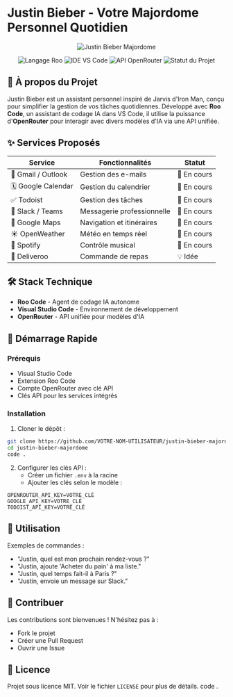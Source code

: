 # Justin Bieber - Votre Majordome Personnel Quotidien

<p align="center">
  <img src="https://media2.giphy.com/media/v1.Y2lkPTc5MGI3NjExYnNxcXJ3aTl0YzF1M3llcGcwcWc1Y3A2bTl3b203b2d6c2dxdW0wNyZlcD12MV9pbnRlcm5hbF9naWZfYnlfaWQmY3Q9Zw/SqP1zJ41r3wxh4c0fb/giphy.gif" alt="Justin Bieber Majordome" />
</p>

<p align="center">
  <img src="https://img.shields.io/badge/Langage-Roo-blueviolet" alt="Langage Roo">
  <img src="https://img.shields.io/badge/IDE-VS_Code-blue" alt="IDE VS Code">
  <img src="https://img.shields.io/badge/API-OpenRouter-orange" alt="API OpenRouter">
  <img src="https://img.shields.io/badge/Status-En_Développement-brightgreen" alt="Statut du Projet">
</p>

## 🌟 À propos du Projet

Justin Bieber est un assistant personnel inspiré de Jarvis d'Iron Man, conçu pour simplifier la gestion de vos tâches quotidiennes. Développé avec **Roo Code**, un assistant de codage IA dans VS Code, il utilise la puissance d'**OpenRouter** pour interagir avec divers modèles d'IA via une API unifiée.

## ✨ Services Proposés

| Service            | Fonctionnalités            | Statut      |
| ------------------ | -------------------------- | ----------- |
| 📧 Gmail / Outlook | Gestion des e-mails        | 🚧 En cours |
| 🗓️ Google Calendar | Gestion du calendrier      | 🚧 En cours |
| ✅ Todoist         | Gestion des tâches         | 🚧 En cours |
| 💬 Slack / Teams   | Messagerie professionnelle | 🚧 En cours |
| 📍 Google Maps     | Navigation et itinéraires  | 🚧 En cours |
| ☀️ OpenWeather     | Météo en temps réel        | 🚧 En cours |
| 🎵 Spotify         | Contrôle musical           | 🚧 En cours |
| 🍔 Deliveroo       | Commande de repas          | 💡 Idée     |

## 🛠️ Stack Technique

- **Roo Code** - Agent de codage IA autonome
- **Visual Studio Code** - Environnement de développement
- **OpenRouter** - API unifiée pour modèles d'IA

## 🚀 Démarrage Rapide

### Prérequis

- Visual Studio Code
- Extension Roo Code
- Compte OpenRouter avec clé API
- Clés API pour les services intégrés

### Installation

1. Cloner le dépôt :

```bash
git clone https://github.com/VOTRE-NOM-UTILISATEUR/justin-bieber-majordome.git
cd justin-bieber-majordome
code .
```

2. Configurer les clés API :
   - Créer un fichier `.env` à la racine
   - Ajouter les clés selon le modèle :

```env
OPENROUTER_API_KEY=VOTRE_CLÉ
GOOGLE_API_KEY=VOTRE_CLÉ
TODOIST_API_KEY=VOTRE_CLÉ
```

## 💬 Utilisation

Exemples de commandes :

- "Justin, quel est mon prochain rendez-vous ?"
- "Justin, ajoute 'Acheter du pain' à ma liste."
- "Justin, quel temps fait-il à Paris ?"
- "Justin, envoie un message sur Slack."

## 🤝 Contribuer

Les contributions sont bienvenues ! N'hésitez pas à :

- Fork le projet
- Créer une Pull Request
- Ouvrir une Issue

## 📜 Licence

Projet sous licence MIT. Voir le fichier `LICENSE` pour plus de détails.
code .
